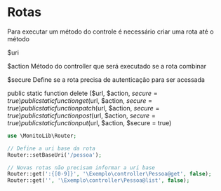 # Rotas

Para executar um método do controle é necessário criar uma rota até o método

$uri 


$action
Método do controller que será executado se a rota combinar

$secure
Define se a rota precisa de autenticação para ser acessada




public static function delete ($url, $action, $secure = true)
public static function get ($url, $action, $secure = true)
public static function patch ($url, $action, $secure = true)
public static function post ($url, $action, $secure = true)
public static function put ($url, $action, $secure = true)

```php {4}
use \MonitoLib\Router;

// Define a uri base da rota
Router::setBaseUri('/pessoa');

// Novas rotas não precisam informar a uri base
Router::get(':{[0-9]}', '\Exemplo\controller\Pessoa@get', false);
Router::get('', '\Exemplo\controller\Pessoa@list', false);
```
